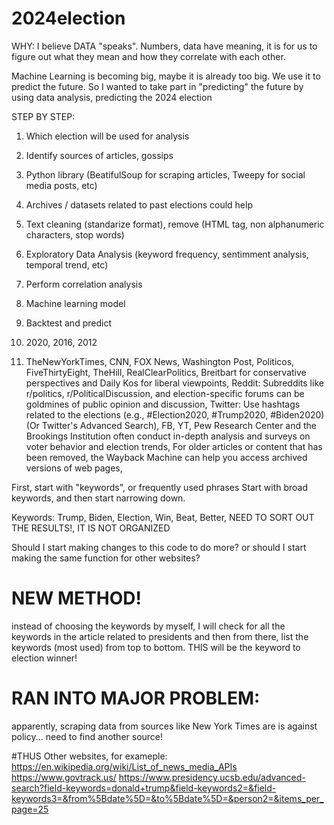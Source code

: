 # 2024election

WHY:
I believe DATA "speaks".
Numbers, data have meaning, it is for us to figure out what they mean and how they correlate with each other.

Machine Learning is becoming big, maybe it is already too big. 
We use it to predict the future. 
So I wanted to take part in "predicting" the future by using data analysis, predicting the 2024 election

STEP BY STEP:
1) Which election will be used for analysis
2) Identify sources of articles, gossips
3) Python library (BeatifulSoup for scraping articles, Tweepy for social media posts, etc)
4) Archives / datasets related to past elections could help
5) Text cleaning (standarize format), remove (HTML tag, non alphanumeric characters, stop words)
6) Exploratory Data Analysis (keyword frequency, sentimment analysis, temporal trend, etc)
7) Perform correlation analysis
8) Machine learning model
9) Backtest and predict




1) 2020, 2016, 2012
2) TheNewYorkTimes, CNN, FOX News, Washington Post, Politicos, FiveThirtyEight, TheHill, RealClearPolitics, Breitbart for conservative perspectives and Daily Kos for liberal viewpoints, Reddit: Subreddits like r/politics, r/PoliticalDiscussion, and election-specific forums can be goldmines of public opinion and discussion, Twitter: Use hashtags related to the elections (e.g., #Election2020, #Trump2020, #Biden2020) (Or Twitter's Advanced Search), FB, YT, Pew Research Center and the Brookings Institution often conduct in-depth analysis and surveys on voter behavior and election trends, For older articles or content that has been removed, the Wayback Machine can help you access archived versions of web pages, 

First, start with "keywords", or frequently used phrases
Start with broad keywords, and then start narrowing down.

Keywords: Trump, Biden, Election, Win, Beat, Better, 
NEED TO SORT OUT THE RESULTS!, IT IS NOT ORGANIZED

Should I start making changes to this code to do more? or should I start making the same function for other websites?

# NEW METHOD!
instead of choosing the keywords by myself, I will check for all the keywords in the article related to presidents and then from there, list the keywords (most used) from top to bottom. THIS will be the keyword to election winner!

# RAN INTO MAJOR PROBLEM:
apparently, scraping data from sources like New York Times are is against policy... need to find another source!

#THUS
Other websites, for exameple: https://en.wikipedia.org/wiki/List_of_news_media_APIs
https://www.govtrack.us/
https://www.presidency.ucsb.edu/advanced-search?field-keywords=donald+trump&field-keywords2=&field-keywords3=&from%5Bdate%5D=&to%5Bdate%5D=&person2=&items_per_page=25

